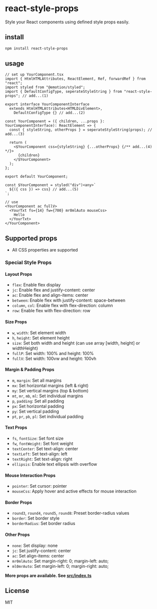 # react-style-props

Style your React components using defined style props easily.

## install

```bash
npm install react-style-props
```

## usage

```tsx
// set up YourComponent.tsx
import { HtmlHTMLAttributes, ReactElement, Ref, forwardRef } from "react";
import styled from "@emotion/styled";
import { DefaultConfigType, seperateStyleString } from "react-style-props"; // add...(1)

export interface YourComponentInterface
  extends HtmlHTMLAttributes<HTMLDivElement>,
    DefaultConfigType {} // add...(2)

const YourComponent = ({ children, ...props }: YourComponentInterface): ReactElement => {
  const { styleString, otherProps } = seperateStyleString(props); // add...(3)

  return (
    <$YourComponent css={styleString} {...otherProps} {/** add...(4) */}>
      {children}
    </$YourComponent>
  );
};

export default YourComponent;

const $YourComponent = styled("div")<any>`
  ${({ css }) => css} // add...(5)
`;
```

```tsx
// use
<YourComponent ac fullV>
  <YourTxt fs={14} fw={700} mr0mlAuto mouseCss>
    Hello
  </YourTxt>
</YourComponent>
```

## Supported props

- All CSS properties are supported

### Special Style Props

#### Layout Props

- `flex`: Enable flex display
- `jc`: Enable flex and justify-content: center
- `ac`: Enable flex and align-items: center
- `between`: Enable flex with justify-content: space-between
- `column`, `col`: Enable flex with flex-direction: column
- `row`: Enable flex with flex-direction: row

#### Size Props

- `w`, `width`: Set element width
- `h`, `height`: Set element height
- `size`: Set both width and height (can use array [width, height] or widthHeight)
- `fullP`: Set width: 100% and height: 100%
- `fullV`: Set width: 100vw and height: 100vh

#### Margin & Padding Props

- `m`, `margin`: Set all margins
- `mx`: Set horizontal margins (left & right)
- `my`: Set vertical margins (top & bottom)
- `mt`, `mr`, `mb`, `ml`: Set individual margins
- `p`, `padding`: Set all padding
- `px`: Set horizontal padding
- `py`: Set vertical padding
- `pt`, `pr`, `pb`, `pl`: Set individual padding

#### Text Props

- `fs`, `fontSize`: Set font size
- `fw`, `fontWeight`: Set font weight
- `textCenter`: Set text-align: center
- `textLeft`: Set text-align: left
- `textRight`: Set text-align: right
- `ellipsis`: Enable text ellipsis with overflow

#### Mouse Interaction Props

- `pointer`: Set cursor: pointer
- `mouseCss`: Apply hover and active effects for mouse interaction

#### Border Props

- `round3`, `round4`, `round5`, `round8`: Preset border-radius values
- `border`: Set border style
- `borderRadius`: Set border radius

#### Other Props

- `none`: Set display: none
- `jc`: Set justify-content: center
- `ac`: Set align-items: center
- `mr0mlAuto`: Set margin-right: 0; margin-left: auto;
- `ml0mrAuto`: Set margin-left: 0; margin-right: auto;

**More props are available. See [src/index.ts](./src/index.ts)**

## License

MIT
